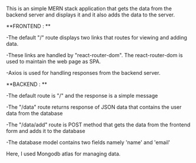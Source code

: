 This is an simple MERN stack application that gets the data from the backend server and displays it 
and it also adds the data to the server.

**FRONTEND : **
  
  -The default "/" route displays two links that routes for viewing and adding data.
  
  -These links are handled by "react-router-dom". The react-router-dom is used to maintain the web page as SPA.
  
  -Axios is used for handling responses from the backend server.
  

**BACKEND : **

  -The default route is "/" and the response is a simple message
  
  -The "/data" route returns response of JSON data that contains the user data from the database
  
  -The "/data/add" route is POST method that gets the data from the frontend form and adds it to the database
  
  -The database model contains two fields namely 'name' and 'email'

Here, I used Mongodb atlas for managing data.
